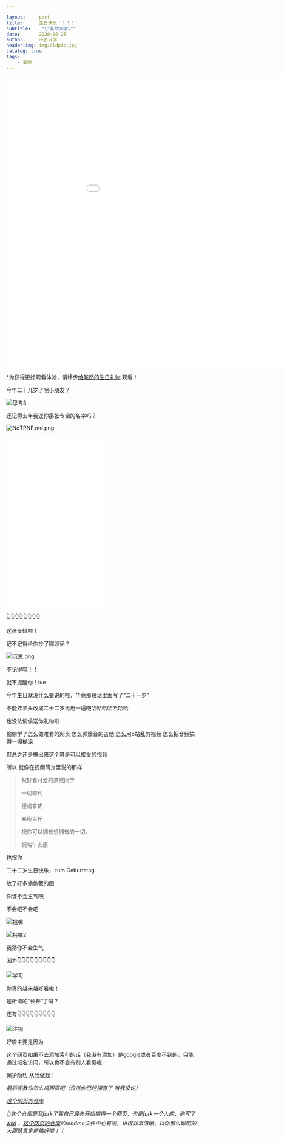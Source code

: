 ```yaml
---

layout:     post
title:      生日快乐！！！！
subtitle:    "\"某然同学\""
date:       2020-06-25
author:     不告诉你
header-img: img/oldpic.jpg
catalog: true
tags:
    - 某然
---
```




<iframe width="1024" height="768" src="//player.bilibili.com/player.html?aid=498593988&bvid=BV1wK411W7AD&cid=205176838&page=1" scrolling="no" border="0" frameborder="no" framespacing="0" allowfullscreen="true"> </iframe>

*为获得更好观看体验，请移步[给某然的生日礼物](https://www.bilibili.com/video/BV1Mg4y1v7F4/) 观看！


今年二十几岁了呢小朋友？

![思考3](https://s1.ax1x.com/2020/06/24/NwSMUs.md.png)

还记得去年我送你那张专辑的名字吗？

![NdTPNF.md.png](https://s1.ax1x.com/2020/06/24/NdTPNF.md.png)


<iframe width="256" height="450" src="//music.163.com/outchain/player?type=1&amp;id=34408236&amp;auto=0&amp;height=430" frameborder="0" > </iframe>

👆👆👆👆👆👆👆👆

这张专辑啦！

记不记得给你抄了哪段话？

![沉思.png](https://s1.ax1x.com/2020/06/24/Nd7Hzj.png)

不记得嘛！！

就不提醒你！lue



今年生日就没什么要说的啦，毕竟那段话里面写了“二十一岁”

不能挂羊头改成二十二岁再用一遍吧哈哈哈哈哈哈哈

也没法偷偷送你礼物啦

偷偷学了怎么做难看的网页 怎么弹爆音的吉他 怎么用b站乱剪视频 怎么把音频搞得一塌糊涂

但总之还是搞出来这个算是可以接受的视频

所以 就像在视频简介里说的那样

> 祝好看可爱的某然同学
>
> 一切顺利
>
> 德语拿优
>
> 暴瘦百斤
>
> 祝你可以拥有想拥有的一切。
>
> 祝端午安康

也祝你

二十二岁生日快乐，zum Geburtstag.



放了好多偷偷截的图

你该不会生气吧

不会吧不会吧

![抿嘴](https://s1.ax1x.com/2020/06/24/NdvtDH.md.png)

![抿嘴2](https://s1.ax1x.com/2020/06/24/NwSQ5n.md.png)

我猜你不会生气

因为👇👇👇👇👇👇👇👇👇

![学习](https://s1.ax1x.com/2020/06/24/NdjrnJ.md.png)

你真的越来越好看啦！

是所谓的“长开”了吗？

还有👇👇👇👇👇👇👇👇👇

![注视](https://s1.ax1x.com/2020/06/24/NwSKEj.md.png)



好啦主要是因为

这个网页如果不去添加索引的话（我没有添加）是google或者百度不到的，只能通过域名访问，所以也不会有别人看见啦

保护隐私 从我做起！



*最后呢教你怎么搞网页吧（没准你已经拥有了 当我没说）*

*[这个网页的仓库](https://github.com/jiayixxx/jiayixxx.github.io)*

*👆这个仓库是我fork了我自己最先开始搞得一个网页，也是fork一个人的，他写了[wiki](https://github.com/qiubaiying/qiubaiying.github.io/wiki/博客搭建详细教程) ，[这个网页的仓库](https://github.com/jiayixxx/jiayixxx.github.io)的readme文件中也有啦，讲得非常清晰，以你那么聪明的大眼睛肯定能搞好啦！！*
